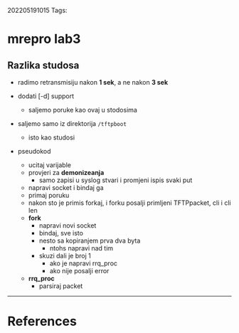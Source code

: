 202205191015
Tags: 
# mrepro lab3
## Razlika studosa
- radimo retransmisiju nakon **1 sek**, a ne nakon **3 sek**
- dodati [-d] support
	- saljemo poruke kao ovaj u stodosima
- saljemo samo iz direktorija `/tftpboot`
	- isto kao studosi

- pseudokod
	- ucitaj varijable
	- provjeri za **demonizeanja**
		- samo zapisi u syslog stvari i promjeni ispis svaki put
	- napravi socket i bindaj ga
	- primaj poruku
	- nakon sto je primis forkaj, i forku posalji primljeni TFTPpacket, cli i cli len
	- **fork**
		- napravi novi socket
		- bindaj, sve isto
		- nesto sa kopiranjem prva dva byta
			- ntohs napravi nad tim
		- skuzi dali je broj 1
			- ako je napravi rrq_proc
			- ako nije posalji error
	- **rrq_proc**
		- parsiraj packet
---
# References